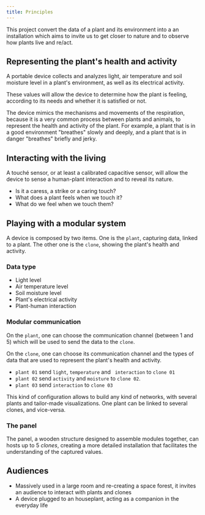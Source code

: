 ```yaml
---
title: Principles
---
```


This project convert the data of a plant and its environment into a an installation which aims to invite us to get closer to nature and to observe how plants live and re/act.

## Representing the plant's health and activity

A portable device collects and analyzes light, air temperature and soil moisture level in a plant's environment, as well as its electrical activity.

These values will allow the device to determine how the plant is feeling, according to its needs and whether it is satisfied or not.

The device mimics the mechanisms and movements of the respiration, because it is a very common process between plants and animals, to represent the health and activity of the plant. For example, a plant that is in a good environment "breathes" slowly and deeply, and a plant that is in danger "breathes" briefly and jerky.

## Interacting with the living

A touché sensor, or at least a calibrated capacitive sensor, will allow the device to sense a human-plant interaction and to reveal its nature.

- Is it a caress, a strike or a caring touch?
- What does a plant feels when we touch it?
- What do we feel when we touch them?


## Playing with a modular system

A device is composed by two items. One is the `plant`, capturing data, linked to a plant. The other one is the `clone`, showing the plant's health and activity.

### Data type

- Light level
- Air temperature level
- Soil moisture level
- Plant's electrical activity
- Plant-human interaction

### Modular communication

On the `plant`, one can choose the communication channel (between 1 and 5) which will be used to send the data to the `clone`.

On the `clone`, one can choose its communication channel and the types of data that are used to represent the plant's health and activity.

- `plant 01` send `light`, `temperature` and ` interaction` to  `clone 01`
- `plant 02` send `activity` and `moisture` to `clone 02`.
- `plant 03` send `interaction` to `clone 03`

This kind of configuration allows to build any kind of networks, with several plants and tailor-made visualizations. One plant can be linked to several clones, and vice-versa.

### The panel

The panel, a wooden structure designed to assemble modules together, can hosts up to 5 *clones*, creating a more detailed installation that facilitates the understanding of the captured values.

## Audiences

- Massively used in a large room and re-creating a space forest, it invites an audience to interact with plants and clones
- A device plugged to an houseplant, acting as a companion in the everyday life
